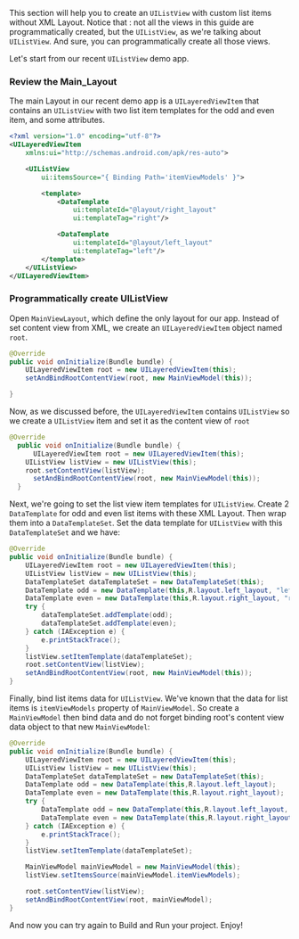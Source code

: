 This section will help you to create an `UIListView` with custom list items without XML Layout.
Notice that : not all the views in this guide are programmatically created, but the `UIListView`, as we're talking about `UIListView`. And sure, you can programmatically create all those views.

Let's start from our recent `UIListView` demo app.

### Review the Main_Layout
The main Layout in our recent demo app is a `UILayeredViewItem` that contains an `UIListView` with two list item templates for the odd and even item, and some attributes.
```xml
<?xml version="1.0" encoding="utf-8"?>
<UILayeredViewItem
    xmlns:ui="http://schemas.android.com/apk/res-auto">

    <UIListView
        ui:itemsSource="{ Binding Path='itemViewModels' }">

        <template>
            <DataTemplate
                ui:templateId="@layout/right_layout"
                ui:templateTag="right"/>

            <DataTemplate
                ui:templateId="@layout/left_layout"
                ui:templateTag="left"/>
        </template>
    </UIListView>
</UILayeredViewItem>
```
### Programmatically create UIListView 
Open `MainViewLayout`, which define the only layout for our app. Instead of set content view from XML, we create an `UILayeredViewItem` object named `root`.
```java 
@Override
public void onInitialize(Bundle bundle) {
    UILayeredViewItem root = new UILayeredViewItem(this);
    setAndBindRootContentView(root, new MainViewModel(this));

} 
```
Now, as we discussed before, the `UILayeredViewItem` contains `UIListView` so we create a `UIListView` item and set it as the content view of `root`
```java
@Override
  public void onInitialize(Bundle bundle) {
      UILayeredViewItem root = new UILayeredViewItem(this);
	UIListView listView = new UIListView(this);
	root.setContentView(listView);
      setAndBindRootContentView(root, new MainViewModel(this));
  } 
```
Next, we're going to set the list view item templates for `UIListView`. Create 2 `DataTemplate` for odd and even list items with these XML Layout. Then wrap them into a `DataTemplateSet`. Set the data template for `UIListView` with this `DataTemplateSet` and we have:
```java
@Override
public void onInitialize(Bundle bundle) {
    UILayeredViewItem root = new UILayeredViewItem(this);
    UIListView listView = new UIListView(this);
    DataTemplateSet dataTemplateSet = new DataTemplateSet(this);
    DataTemplate odd = new DataTemplate(this,R.layout.left_layout, "left");
    DataTemplate even = new DataTemplate(this,R.layout.right_layout, "right");
    try {
        dataTemplateSet.addTemplate(odd);
        dataTemplateSet.addTemplate(even);
    } catch (IAException e) {
        e.printStackTrace();
    }
    listView.setItemTemplate(dataTemplateSet);
    root.setContentView(listView);
    setAndBindRootContentView(root, new MainViewModel(this));
}
```
Finally, bind list items data for `UIListView`. We've known that the data for list items is `itemViewModels` property of `MainViewModel`. So create a `MainViewModel` then bind data and do not forget binding root's content view data object to that new `MainViewModel`:
```java
@Override
public void onInitialize(Bundle bundle) {
    UILayeredViewItem root = new UILayeredViewItem(this);
    UIListView listView = new UIListView(this);
    DataTemplateSet dataTemplateSet = new DataTemplateSet(this);
    DataTemplate odd = new DataTemplate(this,R.layout.left_layout);
    DataTemplate even = new DataTemplate(this,R.layout.right_layout);
    try {
        DataTemplate odd = new DataTemplate(this,R.layout.left_layout, "left");
    	DataTemplate even = new DataTemplate(this,R.layout.right_layout, "right");
    } catch (IAException e) {
        e.printStackTrace();
    }
    listView.setItemTemplate(dataTemplateSet);

    MainViewModel mainViewModel = new MainViewModel(this);
    listView.setItemsSource(mainViewModel.itemViewModels);

    root.setContentView(listView);
    setAndBindRootContentView(root, mainViewModel);
}
```
And now you can try again to Build and Run your project. Enjoy!
